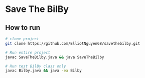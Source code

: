 # Save The BilBy 
## How to run


```bash
# clone project 
git clone https://github.com/ElliotNguyen68/savethebilby.git
```


```bash
# Run entire project
javac SaveTheBilby.java && java SaveTheBilby
```

```bash
# Run test BilBy class only
javac Bilby.java && java -ea Bilby
```


